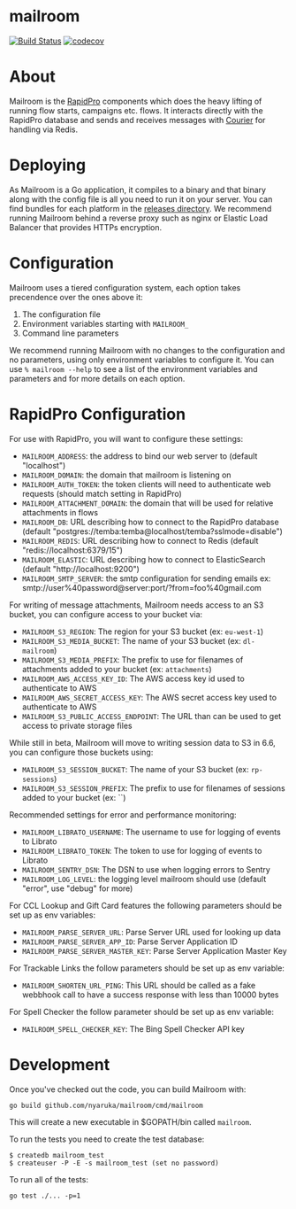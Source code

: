 # mailroom

[![Build Status](https://github.com/nyaruka/mailroom/workflows/CI/badge.svg)](https://github.com/nyaruka/mailroom/actions?query=workflow%3ACI)
[![codecov](https://codecov.io/gh/nyaruka/mailroom/branch/main/graph/badge.svg)](https://codecov.io/gh/nyaruka/mailroom)

# About

Mailroom is the [RapidPro](https://github.com/rapidpro/rapidpro) components which does the heavy lifting of running flow starts, campaigns etc.
flows. It interacts directly with the RapidPro database and sends and receives messages with [Courier](https://github.com/nyaruka/courier) for handling via Redis.

# Deploying

As Mailroom is a Go application, it compiles to a binary and that binary along with the config file is all
you need to run it on your server. You can find bundles for each platform in the
[releases directory](https://github.com/nyaruka/mailroom/releases). We recommend running Mailroom
behind a reverse proxy such as nginx or Elastic Load Balancer that provides HTTPs encryption.

# Configuration

Mailroom uses a tiered configuration system, each option takes precendence over the ones above it:

1.  The configuration file
2.  Environment variables starting with `MAILROOM_`
3.  Command line parameters

We recommend running Mailroom with no changes to the configuration and no parameters, using only
environment variables to configure it. You can use `% mailroom --help` to see a list of the
environment variables and parameters and for more details on each option.

# RapidPro Configuration

For use with RapidPro, you will want to configure these settings:

- `MAILROOM_ADDRESS`: the address to bind our web server to (default "localhost")
- `MAILROOM_DOMAIN`: the domain that mailroom is listening on
- `MAILROOM_AUTH_TOKEN`: the token clients will need to authenticate web requests (should match setting in RapidPro)
- `MAILROOM_ATTACHMENT_DOMAIN`: the domain that will be used for relative attachments in flows
- `MAILROOM_DB`: URL describing how to connect to the RapidPro database (default "postgres://temba:temba@localhost/temba?sslmode=disable")
- `MAILROOM_REDIS`: URL describing how to connect to Redis (default "redis://localhost:6379/15")
- `MAILROOM_ELASTIC`: URL describing how to connect to ElasticSearch (default "http://localhost:9200")
- `MAILROOM_SMTP_SERVER`: the smtp configuration for sending emails ex: smtp://user%40password@server:port/?from=foo%40gmail.com

For writing of message attachments, Mailroom needs access to an S3 bucket, you can configure access to your bucket via:

- `MAILROOM_S3_REGION`: The region for your S3 bucket (ex: `eu-west-1`)
- `MAILROOM_S3_MEDIA_BUCKET`: The name of your S3 bucket (ex: `dl-mailroom`)
- `MAILROOM_S3_MEDIA_PREFIX`: The prefix to use for filenames of attachments added to your bucket (ex: `attachments`)
- `MAILROOM_AWS_ACCESS_KEY_ID`: The AWS access key id used to authenticate to AWS
- `MAILROOM_AWS_SECRET_ACCESS_KEY`: The AWS secret access key used to authenticate to AWS
- `MAILROOM_S3_PUBLIC_ACCESS_ENDPOINT`: The URL than can be used to get access to private storage files

While still in beta, Mailroom will move to writing session data to S3 in 6.6, you can configure those buckets using:

- `MAILROOM_S3_SESSION_BUCKET`: The name of your S3 bucket (ex: `rp-sessions`)
- `MAILROOM_S3_SESSION_PREFIX`: The prefix to use for filenames of sessions added to your bucket (ex: ``)

Recommended settings for error and performance monitoring:

- `MAILROOM_LIBRATO_USERNAME`: The username to use for logging of events to Librato
- `MAILROOM_LIBRATO_TOKEN`: The token to use for logging of events to Librato
- `MAILROOM_SENTRY_DSN`: The DSN to use when logging errors to Sentry
- `MAILROOM_LOG_LEVEL`: the logging level mailroom should use (default "error", use "debug" for more)
 
For CCL Lookup and Gift Card features the following parameters should be set up as env variables:
- `MAILROOM_PARSE_SERVER_URL`: Parse Server URL used for looking up data
- `MAILROOM_PARSE_SERVER_APP_ID`: Parse Server Application ID
- `MAILROOM_PARSE_SERVER_MASTER_KEY`: Parse Server Application Master Key
 
For Trackable Links the follow parameters should be set up as env variable:
- `MAILROOM_SHORTEN_URL_PING`: This URL should be called as a fake webbhook call to have a success response with less than 10000 bytes
 
For Spell Checker the follow parameter should be set up as env variable:
- `MAILROOM_SPELL_CHECKER_KEY`: The Bing Spell Checker API key

# Development

Once you've checked out the code, you can build Mailroom with:

```
go build github.com/nyaruka/mailroom/cmd/mailroom
```

This will create a new executable in $GOPATH/bin called `mailroom`.

To run the tests you need to create the test database:

```
$ createdb mailroom_test
$ createuser -P -E -s mailroom_test (set no password)
```

To run all of the tests:

```
go test ./... -p=1
```
